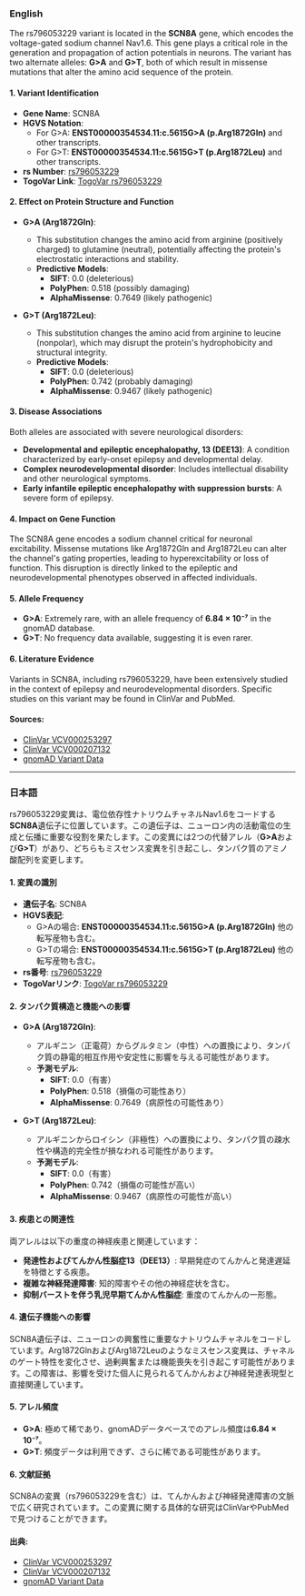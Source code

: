### English
The rs796053229 variant is located in the **SCN8A** gene, which encodes the voltage-gated sodium channel Nav1.6. This gene plays a critical role in the generation and propagation of action potentials in neurons. The variant has two alternate alleles: **G>A** and **G>T**, both of which result in missense mutations that alter the amino acid sequence of the protein.

#### 1. **Variant Identification**
- **Gene Name**: SCN8A
- **HGVS Notation**:
  - For G>A: **ENST00000354534.11:c.5615G>A (p.Arg1872Gln)** and other transcripts.
  - For G>T: **ENST00000354534.11:c.5615G>T (p.Arg1872Leu)** and other transcripts.
- **rs Number**: [rs796053229](https://identifiers.org/dbsnp/rs796053229)
- **TogoVar Link**: [TogoVar rs796053229](https://togovar.org/variant/12-51807101-G-A)

#### 2. **Effect on Protein Structure and Function**
- **G>A (Arg1872Gln)**:
  - This substitution changes the amino acid from arginine (positively charged) to glutamine (neutral), potentially affecting the protein's electrostatic interactions and stability.
  - **Predictive Models**:
    - **SIFT**: 0.0 (deleterious)
    - **PolyPhen**: 0.518 (possibly damaging)
    - **AlphaMissense**: 0.7649 (likely pathogenic)

- **G>T (Arg1872Leu)**:
  - This substitution changes the amino acid from arginine to leucine (nonpolar), which may disrupt the protein's hydrophobicity and structural integrity.
  - **Predictive Models**:
    - **SIFT**: 0.0 (deleterious)
    - **PolyPhen**: 0.742 (probably damaging)
    - **AlphaMissense**: 0.9467 (likely pathogenic)

#### 3. **Disease Associations**
Both alleles are associated with severe neurological disorders:
- **Developmental and epileptic encephalopathy, 13 (DEE13)**: A condition characterized by early-onset epilepsy and developmental delay.
- **Complex neurodevelopmental disorder**: Includes intellectual disability and other neurological symptoms.
- **Early infantile epileptic encephalopathy with suppression bursts**: A severe form of epilepsy.

#### 4. **Impact on Gene Function**
The SCN8A gene encodes a sodium channel critical for neuronal excitability. Missense mutations like Arg1872Gln and Arg1872Leu can alter the channel's gating properties, leading to hyperexcitability or loss of function. This disruption is directly linked to the epileptic and neurodevelopmental phenotypes observed in affected individuals.

#### 5. **Allele Frequency**
- **G>A**: Extremely rare, with an allele frequency of **6.84 × 10⁻⁷** in the gnomAD database.
- **G>T**: No frequency data available, suggesting it is even rarer.

#### 6. **Literature Evidence**
Variants in SCN8A, including rs796053229, have been extensively studied in the context of epilepsy and neurodevelopmental disorders. Specific studies on this variant may be found in ClinVar and PubMed.

#### Sources:
- [ClinVar VCV000253297](https://www.ncbi.nlm.nih.gov/clinvar/variation/253297)
- [ClinVar VCV000207132](https://www.ncbi.nlm.nih.gov/clinvar/variation/207132)
- [gnomAD Variant Data](https://gnomad.broadinstitute.org/variant/12-51807101-G-A?dataset=gnomad_r4)

---

### 日本語
rs796053229変異は、電位依存性ナトリウムチャネルNav1.6をコードする**SCN8A**遺伝子に位置しています。この遺伝子は、ニューロン内の活動電位の生成と伝播に重要な役割を果たします。この変異には2つの代替アレル（**G>A**および**G>T**）があり、どちらもミスセンス変異を引き起こし、タンパク質のアミノ酸配列を変更します。

#### 1. **変異の識別**
- **遺伝子名**: SCN8A
- **HGVS表記**:
  - G>Aの場合: **ENST00000354534.11:c.5615G>A (p.Arg1872Gln)** 他の転写産物も含む。
  - G>Tの場合: **ENST00000354534.11:c.5615G>T (p.Arg1872Leu)** 他の転写産物も含む。
- **rs番号**: [rs796053229](https://identifiers.org/dbsnp/rs796053229)
- **TogoVarリンク**: [TogoVar rs796053229](https://togovar.org/variant/12-51807101-G-A)

#### 2. **タンパク質構造と機能への影響**
- **G>A (Arg1872Gln)**:
  - アルギニン（正電荷）からグルタミン（中性）への置換により、タンパク質の静電的相互作用や安定性に影響を与える可能性があります。
  - **予測モデル**:
    - **SIFT**: 0.0（有害）
    - **PolyPhen**: 0.518（損傷の可能性あり）
    - **AlphaMissense**: 0.7649（病原性の可能性あり）

- **G>T (Arg1872Leu)**:
  - アルギニンからロイシン（非極性）への置換により、タンパク質の疎水性や構造的完全性が損なわれる可能性があります。
  - **予測モデル**:
    - **SIFT**: 0.0（有害）
    - **PolyPhen**: 0.742（損傷の可能性が高い）
    - **AlphaMissense**: 0.9467（病原性の可能性が高い）

#### 3. **疾患との関連性**
両アレルは以下の重度の神経疾患と関連しています：
- **発達性およびてんかん性脳症13（DEE13）**: 早期発症のてんかんと発達遅延を特徴とする疾患。
- **複雑な神経発達障害**: 知的障害やその他の神経症状を含む。
- **抑制バーストを伴う乳児早期てんかん性脳症**: 重度のてんかんの一形態。

#### 4. **遺伝子機能への影響**
SCN8A遺伝子は、ニューロンの興奮性に重要なナトリウムチャネルをコードしています。Arg1872GlnおよびArg1872Leuのようなミスセンス変異は、チャネルのゲート特性を変化させ、過剰興奮または機能喪失を引き起こす可能性があります。この障害は、影響を受けた個人に見られるてんかんおよび神経発達表現型と直接関連しています。

#### 5. **アレル頻度**
- **G>A**: 極めて稀であり、gnomADデータベースでのアレル頻度は**6.84 × 10⁻⁷**。
- **G>T**: 頻度データは利用できず、さらに稀である可能性があります。

#### 6. **文献証拠**
SCN8Aの変異（rs796053229を含む）は、てんかんおよび神経発達障害の文脈で広く研究されています。この変異に関する具体的な研究はClinVarやPubMedで見つけることができます。

#### 出典:
- [ClinVar VCV000253297](https://www.ncbi.nlm.nih.gov/clinvar/variation/253297)
- [ClinVar VCV000207132](https://www.ncbi.nlm.nih.gov/clinvar/variation/207132)
- [gnomAD Variant Data](https://gnomad.broadinstitute.org/variant/12-51807101-G-A?dataset=gnomad_r4)
